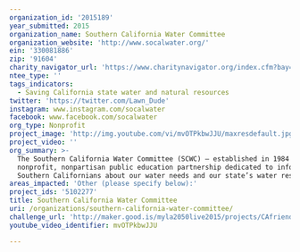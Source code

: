 ```yaml
---
organization_id: '2015189'
year_submitted: 2015
organization_name: Southern California Water Committee
organization_website: 'http://www.socalwater.org/'
ein: '330081886'
zip: '91604'
charity_navigator_url: 'https://www.charitynavigator.org/index.cfm?bay=search.profile&ein=330081886'
ntee_type: ''
tags_indicators:
  - Saving California state water and natural resources
twitter: 'https://twitter.com/Lawn_Dude'
instagram: www.instagram.com/socalwater
facebook: www.facebook.com/socalwater
org_type: Nonprofit
project_image: 'http://img.youtube.com/vi/mvOTPkbwJJU/maxresdefault.jpg'
project_video: ''
org_summary: >-
  The Southern California Water Committee (SCWC) — established in 1984 — is a
  nonprofit, nonpartisan public education partnership dedicated to informing
  Southern Californians about our water needs and our state’s water resources.
areas_impacted: 'Other (please specify below):'
project_ids: '5102277'
title: Southern California Water Committee
uri: /organizations/southern-california-water-committee/
challenge_url: 'http://maker.good.is/myla2050live2015/projects/CAfriendly.html'
youtube_video_identifier: mvOTPkbwJJU

---
```

